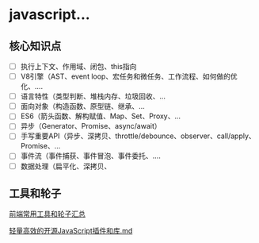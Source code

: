# javascript...

## 核心知识点

- [ ] 执行上下文、作用域、闭包、this指向
- [ ] V8引擎（AST、event loop、宏任务和微任务、工作流程、如何做的优化、....
- [ ] 语言特性（类型判断、堆栈内存、垃圾回收、...
- [ ] 面向对象（构造函数、原型链、继承、…
- [ ] ES6（箭头函数、解构赋值、Map、Set、Proxy、...
- [ ] 异步（Generator、Promise、async/await）
- [ ] 手写重要API（异步、深拷贝、throttle/debounce、observer、call/apply、Promise、…
- [ ] 事件流（事件捕获、事件冒泡、事件委托、....
- [ ] 数据处理（扁平化、深拷贝、

## 工具和轮子

[前端常用工具和轮子汇总](https://juejin.cn/post/6844904009401106445)

[轻量高效的开源JavaScript插件和库.md](https://github.com/jaywcjlove/handbook/blob/master/Javascript/%E8%BD%BB%E9%87%8F%E9%AB%98%E6%95%88%E7%9A%84%E5%BC%80%E6%BA%90JavaScript%E6%8F%92%E4%BB%B6%E5%92%8C%E5%BA%93.md)
